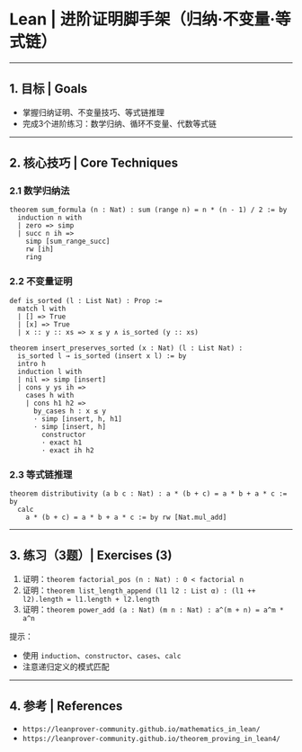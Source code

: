# Lean | 进阶证明脚手架（归纳·不变量·等式链）

---

## 1. 目标 | Goals

- 掌握归纳证明、不变量技巧、等式链推理
- 完成3个进阶练习：数学归纳、循环不变量、代数等式链

---

## 2. 核心技巧 | Core Techniques

### 2.1 数学归纳法

```lean
theorem sum_formula (n : Nat) : sum (range n) = n * (n - 1) / 2 := by
  induction n with
  | zero => simp
  | succ n ih => 
    simp [sum_range_succ]
    rw [ih]
    ring
```

### 2.2 不变量证明

```lean
def is_sorted (l : List Nat) : Prop :=
  match l with
  | [] => True
  | [x] => True
  | x :: y :: xs => x ≤ y ∧ is_sorted (y :: xs)

theorem insert_preserves_sorted (x : Nat) (l : List Nat) :
  is_sorted l → is_sorted (insert x l) := by
  intro h
  induction l with
  | nil => simp [insert]
  | cons y ys ih =>
    cases h with
    | cons h1 h2 =>
      by_cases h : x ≤ y
      · simp [insert, h, h1]
      · simp [insert, h]
        constructor
        · exact h1
        · exact ih h2
```

### 2.3 等式链推理

```lean
theorem distributivity (a b c : Nat) : a * (b + c) = a * b + a * c := by
  calc
    a * (b + c) = a * b + a * c := by rw [Nat.mul_add]
```

---

## 3. 练习（3题）| Exercises (3)

1) 证明：`theorem factorial_pos (n : Nat) : 0 < factorial n`
2) 证明：`theorem list_length_append (l1 l2 : List α) : (l1 ++ l2).length = l1.length + l2.length`
3) 证明：`theorem power_add (a : Nat) (m n : Nat) : a^(m + n) = a^m * a^n`

提示：

- 使用 `induction`、`constructor`、`cases`、`calc`
- 注意递归定义的模式匹配

---

## 4. 参考 | References

- `https://leanprover-community.github.io/mathematics_in_lean/`
- `https://leanprover-community.github.io/theorem_proving_in_lean4/`
